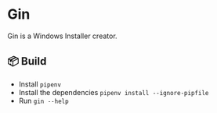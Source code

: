 # Gin

Gin is a Windows Installer creator.


## 📦 Build
- Install `pipenv`
- Install the dependencies `pipenv install --ignore-pipfile`
- Run `gin --help`
